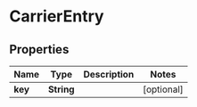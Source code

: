 # CarrierEntry

## Properties
Name | Type | Description | Notes
------------ | ------------- | ------------- | -------------
**key** | **String** |  |  [optional]
